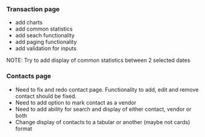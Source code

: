 
### Transaction page #
- add charts
- add common statistics
- add seach functionality
- add paging functionality
- add validation for inputs


NOTE: Try to add display of common statistics between 2 selected dates



### Contacts page #
- Need to fix and redo contact page. Functionality to add, edit and remove contact should be fixed.
- Need to add option to mark contact as a vendor
- Need to add ability for search and display of either contact, vendor or both
- Change display of contacts to a tabular or another (maybe not cards) format
